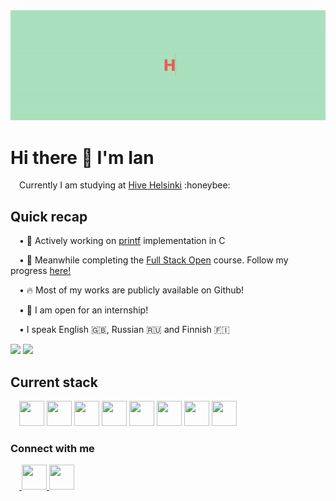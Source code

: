 <div align="center">
<img src="https://github.com/IanGaplichnik/IanGaplichnik/blob/main/hello_gif.gif" />
</div>

<h1>Hi there 👋 I'm Ian</h1>

<p>&emsp;Currently I am studying at <a href="https://www.hive.fi/">Hive Helsinki</a> :honeybee:</p>

<h2>Quick recap</h2>

<p>&emsp;• 👷 Actively working on <a href="https://github.com/IanGaplichnik/ft_printf">printf</a> implementation in C</p>
<p>&emsp;• 📖  Meanwhile completing the <a href="https://fullstackopen.com/en/">Full Stack Open</a> course. Follow my progress <a href="https://github.com/IanGaplichnik/HY_FSO">here!</a> </p>
<p>&emsp;• 🔥 Most of my works are publicly available on Github!</p>
<p>&emsp;• 📩 I am open for an internship!</p>
<p>&emsp;• I speak English 🇬🇧, Russian 🇷🇺 and Finnish 🇫🇮
<div>
  <img src="https://github-readme-stats.vercel.app/api?username=IanGaplichnik&show_icons=true&theme=react" height="150px"/>           
  <img src="https://github-readme-stats.vercel.app/api/top-langs/?username=IanGaplichnik&show_icons=true&theme=react" height="150px"/>
</div>

<h2>Current stack</h2>
<div>
  &emsp;<img src="https://cdn.jsdelivr.net/gh/devicons/devicon/icons/c/c-original.svg" height="40px" width="40px" /> 
  <img src="https://cdn.jsdelivr.net/gh/devicons/devicon/icons/html5/html5-plain-wordmark.svg" height="40px" width="40px" />
  <img src="https://cdn.jsdelivr.net/gh/devicons/devicon/icons/css3/css3-plain-wordmark.svg" height="40px" width="40px" />
  <img src="https://cdn.jsdelivr.net/gh/devicons/devicon/icons/javascript/javascript-original.svg" height="40px" width="40px" />
  <img src="https://cdn.jsdelivr.net/gh/devicons/devicon/icons/react/react-original-wordmark.svg"  height="40px" width="40px"/>
  <img src="https://cdn.jsdelivr.net/gh/devicons/devicon/icons/git/git-plain-wordmark.svg" height="40px" width="40px" />
  <img src="https://cdn.jsdelivr.net/gh/devicons/devicon/icons/linux/linux-original.svg" height="40px" width="40px" />
  <img src="https://cdn.jsdelivr.net/gh/devicons/devicon/icons/vim/vim-original.svg" height="40px" width="40px" />
  </div>
  

<h3>Connect with me</h3>
<div>
  &emsp;<a href="https://www.linkedin.com/in/ian-gaplichnik-686724b1/">
    <img src="https://cdn.jsdelivr.net/gh/devicons/devicon/icons/linkedin/linkedin-original.svg" height ="40px" width="40px"/>
  </a>
  <a href="mailto:ian.gaplichnik@proton.me">
    <img height="40px" width="40px" src="https://user-images.githubusercontent.com/1412131/58957746-8d342500-87a1-11e9-9c34-4c757712bd27.png" />
  </a>
</div>
  
